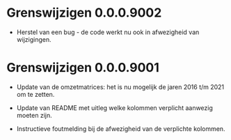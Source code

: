 # Grenswijzigen 0.0.0.9002

* Herstel van een bug - de code werkt nu ook in afwezigheid van wijzigingen.

# Grenswijzigen 0.0.0.9001

* Update van de omzetmatrices: het is nu mogelijk de jaren 2016 t/m 2021 om te zetten.

* Update van README met uitleg welke kolommen verplicht aanwezig moeten zijn.

* Instructieve foutmelding bij de afwezigheid van de verplichte kolommen.
